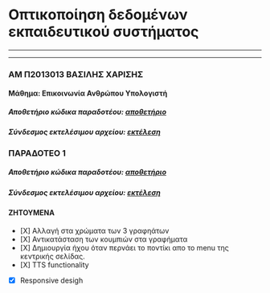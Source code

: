 # Οπτικοποίηση δεδομένων εκπαιδευτικού συστήματος 
---
___
### ΑΜ Π2013013 ΒΑΣΙΛΗΣ ΧΑΡΙΣΗΣ
#### Μάθημα: Επικοινωνία Ανθρώπου Υπολογιστή 
##### Αποθετήριο κώδικα παραδοτέου: [αποθετήριο]("αποθετήριο")
##### Σύνδεσμος εκτελέσιμου αρχείου: [εκτέλεση]("εκτέλεση")

### ΠΑΡΑΔΟΤΕΟ 1
##### Αποθετήριο κώδικα παραδοτέου: [αποθετήριο]("αποθετήριο")
##### Σύνδεσμος εκτελέσιμου αρχείου: [εκτέλεση]("εκτέλεση")

#### ΖΗΤΟΥΜΕΝΑ
* [Χ] Αλλαγή στα χρώματα των 3 γραφηάτων
* [Χ] Αντικατάσταση των κουμπιών στα γραφήματα
* [Χ] Δημιουργία ήχου όταν περνάει το ποντίκι απο το menu της κεντρικής σελίδας.
* [Χ] TTS functionality 
* [X] Responsive desigh
 
 
